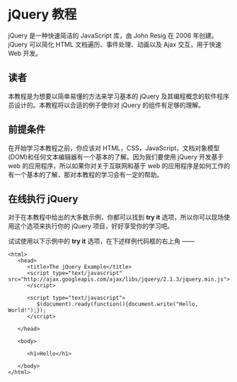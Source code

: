 # jQuery 教程

jQuery 是一种快速简洁的 JavaScript 库，由 John Resig 在 2006 年创建。jQuery 可以简化 HTML 文档遍历、事件处理、动画以及 Ajax 交互，用于快速 Web 开发。

## 读者

本教程是为想要以简单易懂的方法来学习基本的 jQuery 及其编程概念的软件程序员设计的。本教程将以合适的例子使你对 jQuery 的组件有足够的理解。

## 前提条件

在开始学习本教程之前，你应该对 HTML，CSS，JavaScript，文档对象模型(DOM)和任何文本编辑器有一个基本的了解。因为我们要使用 jQuery 开发基于 web 的应用程序，所以如果你对关于互联网和基于 web 的应用程序是如何工作的有一个基本的了解，那对本教程的学习会有一定的帮助。

## 在线执行 jQuery

对于在本教程中给出的大多数示例，你都可以找到 **try it** 选项，所以你可以现场使用这个选项来执行你的 jQuery 项目，好好享受你的学习吧。


试试使用以下示例中的 **try it** 选项，在下述样例代码框的右上角 ——

``` 
<html>
   <head>
      <title>The jQuery Example</title>
      <script type="text/javascript" src="http://ajax.googleapis.com/ajax/libs/jquery/2.1.3/jquery.min.js">
      </script>

      <script type="text/javascript">
         $(document).ready(function(){document.write("Hello, World!");});
      </script> 
  
   </head>
	
   <body>

      <h1>Hello</h1>

   </body>
</html>
```